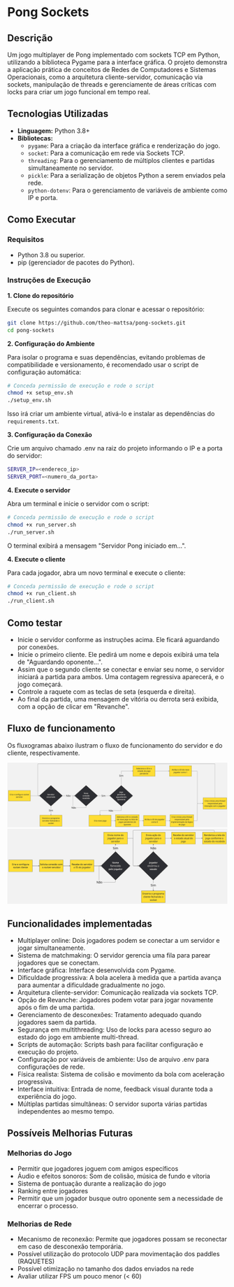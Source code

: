 # Pong Sockets

## Descrição

Um jogo multiplayer de Pong implementado com sockets TCP em Python, utilizando a biblioteca Pygame para a interface gráfica. O projeto demonstra a aplicação prática de conceitos de Redes de Computadores e Sistemas Operacionais, como a arquitetura cliente-servidor, comunicação via sockets, manipulação de threads e gerenciamente de áreas críticas com locks para criar um jogo funcional em tempo real.

## Tecnologias Utilizadas

- **Linguagem:** Python 3.8+
- **Bibliotecas:**
  - `pygame`: Para a criação da interface gráfica e renderização do jogo.
  - `socket`: Para a comunicação em rede via Sockets TCP.
  - `threading`: Para o gerenciamento de múltiplos clientes e partidas simultaneamente no servidor.
  - `pickle`: Para a serialização de objetos Python a serem enviados pela rede.
  - `python-dotenv`: Para o gerenciamento de variáveis de ambiente como IP e porta.

## Como Executar

### Requisitos

- Python 3.8 ou superior.
- pip (gerenciador de pacotes do Python).

### Instruções de Execução

**1. Clone do repositório**

Execute os seguintes comandos para clonar e acessar o repositório:

```bash
git clone https://github.com/theo-mattsa/pong-sockets.git
cd pong-sockets
```

**2. Configuração do Ambiente**

Para isolar o programa e suas dependências, evitando problemas de compatibilidade e versionamento, é recomendado usar o script de configuração automática:

```bash
# Conceda permissão de execução e rode o script
chmod +x setup_env.sh
./setup_env.sh
```

Isso irá criar um ambiente virtual, ativá-lo e instalar as dependências do `requirements.txt`.

**3. Configuração da Conexão**

Crie um arquivo chamado .env na raiz do projeto informando o IP e a porta do servidor:

```bash
SERVER_IP=<endereco_ip>
SERVER_PORT=<numero_da_porta>
```

**4. Execute o servidor**

Abra um terminal e inicie o servidor com o script:

```bash
# Conceda permissão de execução e rode o script
chmod +x run_server.sh
./run_server.sh
```

O terminal exibirá a mensagem "Servidor Pong iniciado em...".

**4. Execute o cliente**

Para cada jogador, abra um novo terminal e execute o cliente:

```bash
# Conceda permissão de execução e rode o script
chmod +x run_client.sh
./run_client.sh
```

## Como testar

- Inicie o servidor conforme as instruções acima. Ele ficará aguardando por conexões.
- Inicie o primeiro cliente. Ele pedirá um nome e depois exibirá uma tela de "Aguardando oponente...".
- Assim que o segundo cliente se conectar e enviar seu nome, o servidor iniciará a partida para ambos. Uma contagem regressiva aparecerá, e o jogo começará.
- Controle a raquete com as teclas de seta (esquerda e direita).
- Ao final da partida, uma mensagem de vitória ou derrota será exibida, com a opção de clicar em "Revanche".

## Fluxo de funcionamento

Os fluxogramas abaixo ilustram o fluxo de funcionamento do servidor e do cliente, respectivamente.

![Fluxograma do servidor](imgs/server_flux.jpg)
![Fluxograma do cliente](imgs/client_flux.jpg)

## Funcionalidades implementadas

- Multiplayer online: Dois jogadores podem se conectar a um servidor e jogar simultaneamente.
- Sistema de matchmaking: O servidor gerencia uma fila para parear jogadores que se conectam.
- Interface gráfica: Interface desenvolvida com Pygame.
- Dificuldade progressiva: A bola acelera à medida que a partida avança para aumentar a dificuldade gradualmente no jogo.
- Arquitetura cliente-servidor: Comunicação realizada via sockets TCP.
- Opção de Revanche: Jogadores podem votar para jogar novamente após o fim de uma partida.
- Gerenciamento de desconexões: Tratamento adequado quando jogadores saem da partida.
- Segurança em multithreading: Uso de locks para acesso seguro ao estado do jogo em ambiente multi-thread.
- Scripts de automação: Scripts bash para facilitar configuração e execução do projeto.
- Configuração por variáveis de ambiente: Uso de arquivo .env para configurações de rede.
- Física realista: Sistema de colisão e movimento da bola com aceleração progressiva.
- Interface intuitiva: Entrada de nome, feedback visual durante toda a experiência do jogo.
- Múltiplas partidas simultâneas: O servidor suporta várias partidas independentes ao mesmo tempo.

## Possíveis Melhorias Futuras

### Melhorias do Jogo

- Permitir que jogadores joguem com amigos específicos
- Áudio e efeitos sonoros: Som de colisão, música de fundo e vítoria
- Sistema de pontuação durante a realização do jogo
- Ranking entre jogadores
- Permitir que um jogador busque outro oponente sem a necessidade de encerrar o processo.

### Melhorias de Rede

- Mecanismo de reconexão: Permite que jogadores possam se reconectar em caso de desconexão temporária.
- Possível utilização do protocolo UDP para movimentação dos paddles (RAQUETES)
- Possível otimização no tamanho dos dados enviados na rede
- Avaliar utilizar FPS um pouco menor (< 60)
